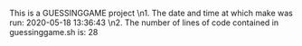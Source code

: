This is a GUESSINGGAME project
\n1. The date and time at which make was run:
2020-05-18 13:36:43
\n2. The number of lines of code contained in guessinggame.sh is:
28
